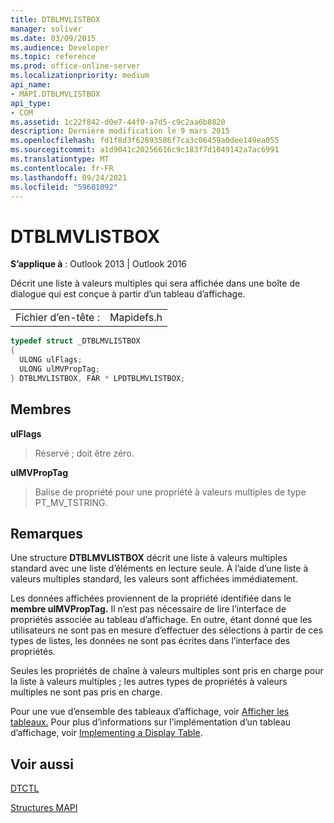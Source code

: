 ```yaml
---
title: DTBLMVLISTBOX
manager: soliver
ms.date: 03/09/2015
ms.audience: Developer
ms.topic: reference
ms.prod: office-online-server
ms.localizationpriority: medium
api_name:
- MAPI.DTBLMVLISTBOX
api_type:
- COM
ms.assetid: 1c22f842-d0e7-44f0-a7d5-c9c2aa6b8820
description: Dernière modification le 9 mars 2015
ms.openlocfilehash: fd1f8d3f62893586f7ca3c06459a0dee149ea055
ms.sourcegitcommit: a1d9041c20256616c9c183f7d1049142a7ac6991
ms.translationtype: MT
ms.contentlocale: fr-FR
ms.lasthandoff: 09/24/2021
ms.locfileid: "59601092"
---
```

# <a name="dtblmvlistbox"></a>DTBLMVLISTBOX

  
  
**S’applique à** : Outlook 2013 | Outlook 2016 
  
Décrit une liste à valeurs multiples qui sera affichée dans une boîte de dialogue qui est conçue à partir d’un tableau d’affichage.
  
|||
|:-----|:-----|
|Fichier d’en-tête :  <br/> |Mapidefs.h  <br/> |
   
```cpp
typedef struct _DTBLMVLISTBOX
{
  ULONG ulFlags;
  ULONG ulMVPropTag;
} DTBLMVLISTBOX, FAR * LPDTBLMVLISTBOX;

```

## <a name="members"></a>Membres

 **ulFlags**
  
> Réservé ; doit être zéro.
    
 **ulMVPropTag**
  
> Balise de propriété pour une propriété à valeurs multiples de type PT_MV_TSTRING.
    
## <a name="remarks"></a>Remarques

Une structure **DTBLMVLISTBOX** décrit une liste à valeurs multiples standard avec une liste d’éléments en lecture seule. À l’aide d’une liste à valeurs multiples standard, les valeurs sont affichées immédiatement. 
  
Les données affichées proviennent de la propriété identifiée dans le **membre ulMVPropTag.** Il n’est pas nécessaire de lire l’interface de propriétés associée au tableau d’affichage. En outre, étant donné que les utilisateurs ne sont pas en mesure d’effectuer des sélections à partir de ces types de listes, les données ne sont pas écrites dans l’interface des propriétés. 
  
Seules les propriétés de chaîne à valeurs multiples sont pris en charge pour la liste à valeurs multiples ; les autres types de propriétés à valeurs multiples ne sont pas pris en charge. 
  
Pour une vue d’ensemble des tableaux d’affichage, voir [Afficher les tableaux.](display-tables.md) Pour plus d’informations sur l’implémentation d’un tableau d’affichage, voir [Implementing a Display Table](display-table-implementation.md).
  
## <a name="see-also"></a>Voir aussi



[DTCTL](dtctl.md)


[Structures MAPI](mapi-structures.md)

